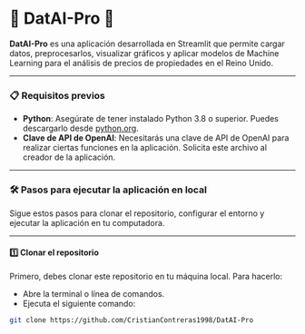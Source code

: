 # 🤖 DatAI-Pro 🚀

**DatAI-Pro** es una aplicación desarrollada en Streamlit que permite cargar datos, preprocesarlos, visualizar gráficos y aplicar modelos de Machine Learning para el análisis de precios de propiedades en el Reino Unido.

---

### 📋 Requisitos previos

- **Python**: Asegúrate de tener instalado Python 3.8 o superior. Puedes descargarlo desde [python.org](https://www.python.org).
- **Clave de API de OpenAI**: Necesitarás una clave de API de OpenAI para realizar ciertas funciones en la aplicación. Solicita este archivo al creador de la aplicación.

---

### 🛠️ Pasos para ejecutar la aplicación en local

Sigue estos pasos para clonar el repositorio, configurar el entorno y ejecutar la aplicación en tu computadora.

---

#### 1️⃣ Clonar el repositorio

Primero, debes clonar este repositorio en tu máquina local. Para hacerlo:

- Abre la terminal o línea de comandos.
- Ejecuta el siguiente comando:

```bash
git clone https://github.com/CristianContreras1998/DatAI-Pro
